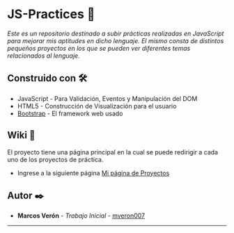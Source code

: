 # JS-Practices 🚀

_Este es un repositorio destinado a subir prácticas realizadas en JavaScript para mejorar mis aptitudes en dicho lenguaje. El mismo consta de distintos pequeños proyectos en los que se pueden ver diferentes temas relacionados al lenguaje._

## Construido con 🛠️

* JavaScript - Para Validación, Eventos y Manipulación del DOM
* HTML5 - Construcción de Visualización para el usuario
* [Bootstrap](https://getbootstrap.com/) - El framework web usado

## Wiki 📖

El proyecto tiene una página principal en la cual se puede redirigir a cada uno de los proyectos de práctica.
* Ingrese a la siguiente página [Mi página de Proyectos](https://mveron007.github.io/JS-Practices/)

## Autor ✒️

* **Marcos Verón** - *Trabajo Inicial* - [mveron007](https://github.com/mveron007)

---
